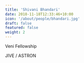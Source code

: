 ```yaml
---
title: 'Shivani Bhandari'
date: 2018-11-18T12:33:46+10:00
icon: '/about/people/bhandari.jpg'
draft: false
featured: false
weight: 2
---
```


Veni Fellowship

JIVE / ASTRON 

